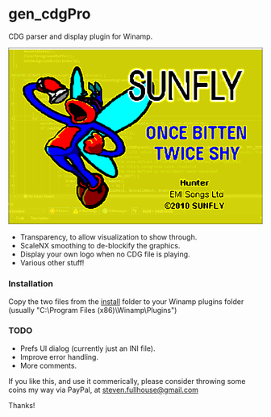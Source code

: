 # gen_cdgPro
CDG parser and display plugin for Winamp.

![CDG Pro](/cdg_pro.png?raw=true)

* Transparency, to allow visualization to show through.
* ScaleNX smoothing to de-blockify the graphics.
* Display your own logo when no CDG file is playing.
* Various other stuff!

### Installation
Copy the two files from the [install](/install) folder to your Winamp plugins folder (usually "C:\Program Files (x86)\Winamp\Plugins")

### TODO

* Prefs UI dialog (currently just an INI file).
* Improve error handling.
* More comments.

If you like this, and use it commerically, please consider throwing some coins my way via PayPal, at steven.fullhouse@gmail.com

Thanks!

